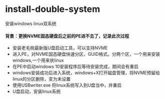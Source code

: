 # install-double-system
安装windows linux双系统
#### 背景：更换NVME固态硬盘后之前的PE进不去了，记录此次过程
- 安装老毛桃最新版U盘启动工具，可以支持NVME
- 进入PE，对NVME固态硬盘快速分区，GUID格式。分两个区，一个用来安装windows,一个用来状linux
- 在PE中启动windows 10安装程序后等待安装完成，期间会有重启
- windows安装成功后进入系统，windows+X打开磁盘管理，将NVME预留给linux的分区删除，变为未设置
- 使用USBwriter.exe 将linux系统写入到U盘当中，并重启
- U盘启动，安装linux系统
